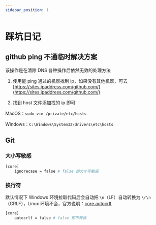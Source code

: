 ```yaml
---
sidebar_position: 1
---
```


# 踩坑日记

## github ping 不通临时解决方案

该操作是在清除 DNS 各种操作后依然无效的处理方法

1. 使用能 ping 通过的机器找到 ip，如果没有其他机器，可去 [https://sites.ipaddress.com/github.com/](https://sites.ipaddress.com/github.com/)

2. 找到 host 文件添加找的 ip 即可

MacOS：`sudo vim /private/etc/hosts`

Windows：`C:\Windows\System32\drivers\etc\hosts`

## Git

### 大小写敏感

```bash
[core]
	ignorecase = false # false 即大小写敏感
```

### 换行符

默认情况下 Windows 环境拉取代码后会自动把 `\n`（LF）自动转换为 `\r\n`（CRLF），Linux 环境不会，官方说明：[core.autocrlf](https://git-scm.com/docs/git-config#Documentation/git-config.txt-coreautocrlf)

```bash
[core]
	autocrlf = false # false 即不转换
```

